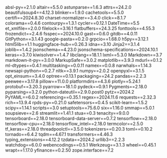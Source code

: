 absl-py==2.1.0
altair==5.5.0
astunparse==1.6.3
attrs==24.2.0
beautifulsoup4==4.12.3
blinker==1.9.0
cachetools==5.5.0
certifi==2024.8.30
charset-normalizer==3.4.0
click==8.1.7
colorama==0.4.6
contourpy==1.3.1
cycler==0.12.1
DateTime==5.5
et_xmlfile==2.0.0
filelock==3.16.1
flatbuffers==24.3.25
fonttools==4.55.3
frozendict==2.4.6
fsspec==2024.10.0
gast==0.6.0
gitdb==4.0.11
GitPython==3.1.43
google-pasta==0.2.0
grpcio==1.68.0
h5py==3.12.1
html5lib==1.1
huggingface-hub==0.26.3
idna==3.10
Jinja2==3.1.4
joblib==1.4.2
jsonschema==4.23.0
jsonschema-specifications==2024.10.1
keras==3.7.0
kiwisolver==1.4.7
libclang==18.1.1
lxml==5.3.0
Markdown==3.7
markdown-it-py==3.0.0
MarkupSafe==3.0.2
matplotlib==3.9.3
mdurl==0.1.2
ml-dtypes==0.4.1
multitasking==0.0.11
namex==0.0.8
narwhals==1.14.3
newsapi-python==0.2.7
nltk==3.9.1
numpy==2.0.2
openpyxl==3.1.5
opt_einsum==3.4.0
optree==0.13.1
packaging==24.2
pandas==2.2.3
peewee==3.17.8
pillow==11.0.0
platformdirs==4.3.6
plotly==5.24.1
protobuf==3.20.3
pyarrow==18.1.0
pydeck==0.9.1
Pygments==2.18.0
pyparsing==3.2.0
python-dateutil==2.9.0.post0
pytz==2024.2
PyYAML==6.0.2
referencing==0.35.1
regex==2024.11.6
requests==2.32.3
rich==13.9.4
rpds-py==0.21.0
safetensors==0.4.5
scikit-learn==1.5.2
scipy==1.14.1
scripts==3.0
setuptools==75.6.0
six==1.16.0
smmap==5.0.1
soupsieve==2.6
streamlit==1.41.1
stua==0.3
tenacity==9.0.0
tensorboard==2.18.0
tensorboard-data-server==0.7.2
tensorflow==2.18.0
tensorflow-cpu==2.18.0
tensorflow_intel==2.18.0
termcolor==2.5.0
tf_keras==2.18.0
threadpoolctl==3.5.0
tokenizers==0.20.3
toml==0.10.2
tornado==6.4.2
tqdm==4.67.1
transformers==4.46.3
typing_extensions==4.12.2
tzdata==2024.2
urllib3==2.2.3
watchdog==6.0.0
webencodings==0.5.1
Werkzeug==3.1.3
wheel==0.45.1
wrapt==1.17.0
yfinance==0.2.50
zope.interface==7.2


